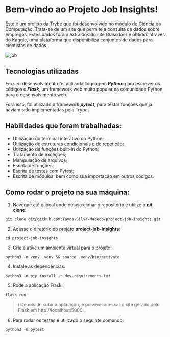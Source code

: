 # Bem-vindo ao Projeto Job Insights!

Este é um projeto da [Trybe](https://www.betrybe.com/) que foi desenvolvido no módulo de Ciência da Computação.
Trata-se de um site que permite a consulta de dados sobre empregos. Estes dados foram extraídos do site Glassdoor e obtidos através do Kaggle, uma plataforma que disponibiliza conjuntos de dados para cientistas de dados.

![job](https://user-images.githubusercontent.com/99992183/214390151-5f208766-dbd7-4ac4-bc2f-299e1f7a04e0.png)

## Tecnologias utilizadas

Em seu desenvolvimento foi utilizada linguagem ***Python*** para escrever os códigos e ***Flask***, um framework web muito popular na comunidade Python,  para o desenvolvimento web. 

Fora isso, foi utilizado o framework ***pytest***, para testar funções que já haviam sido implementadas pela Trybe.

## Habilidades que foram trabalhadas:

  - Utilização do terminal interativo do Python; 
  - Utilização de estruturas condicionais e de repetição;
  - Utilização de funções built-in do Python;
  - Tratamento de exceções;
  - Manipulação de arquivos;
  - Escrita de funções;
  - Escrita de testes com Pytest;
  - Escrita de módulos, bem como sua importação em outros códigos.

## Como rodar o projeto na sua máquina:

1. Navegue até o local onde deseja clonar o repositório e utilize o **git clone**:
```
git clone git@github.com:Tayna-Silva-Macedo/project-job-insights.git
```

2. Acesse o diretório do projeto **project-job-insights**:
```
cd project-job-insights
```

3. Crie e ative um ambiente virtual para o projeto:
```
python3 -m venv .venv && source .venv/bin/activate
```

4. Instale as dependências:
```
python3 -m pip install -r dev-requirements.txt
```

5. Rode a aplicação Flask:
```
flask run
```

> ℹ️ Depois de subir a aplicação, é possível acessar o site gerado pelo Flask em http://localhost:5000.

6. Para rodar os testes é utilizado o seguinte comando:

```
python3 -m pytest
```
